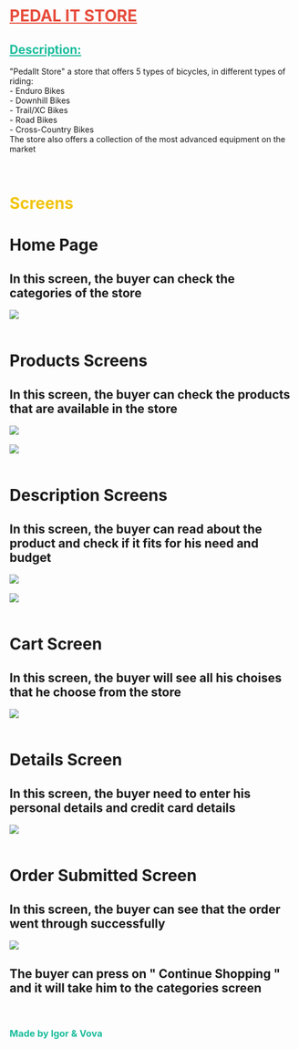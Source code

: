 <h1 style="color: #E74C3C"><u><b>PEDAL IT STORE</b></u></h1>

<h2 style="color: #1ABC9C"><u><b>Description:</b></u></h2>

<p> "PedalIt Store" a store that offers 5 types of bicycles, in different types of riding:<br>
- Enduro Bikes<br> - Downhill Bikes<br> - Trail/XC Bikes<br> - Road Bikes<br> - Cross-Country Bikes<br> The store also offers a collection of the most advanced equipment on the market  </p>
<br>

<h1 style="color: #F1C40F"><b>Screens</b></h1>

<h1>Home Page</h1>
<h2>In this screen, the buyer can check the categories of the store</h2>
<img src="./assets/images/HOME_SCREEN.PNG">
<br>
<br>
<h1>Products Screens</h1>
<h2>In this screen, the buyer can check the products that are available in the store</h2>
<img src="./assets/images/PRODUCTS_SCREEN.PNG">
<br>
<br>
<img src="./assets/images/PRODUCTS_SCREEN2.PNG">
<br>
<br>
<h1>Description Screens</h1>
<h2>In this screen, the buyer can read about the product and check if it fits for his need and budget</h2>
<img src="./assets/images/PRODUCT_DESCRIPTION_SCREEN.PNG">
<br>
<br>
<img src="./assets/images/PRODUCT_DESCRIPTION_SCREEN2.PNG">
<br>
<br>
<h1>Cart Screen</h1>
<h2>In this screen, the buyer will see all his choises that he choose from the store</h2>
<img src="./assets/images/CART_SCREEN.PNG">
<br>
<br>
<h1>Details Screen</h1>
<h2>In this screen, the buyer need to enter his personal details and credit card details</h2>
<img src="./assets/images/DETAILS_SCREEN.PNG">
<br>
<br>
<h1>Order Submitted Screen</h1>
<h2>In this screen, the buyer can see that the order went through successfully</h2>
<img src="./assets/images/ORDER_SUBMITTED_SCREEN.PNG">
<h2>The buyer can press on " Continue Shopping " and it will take him to the categories screen</h2>
<br>
<h3 style="color: #1ABC9C"><b>Made by Igor & Vova</b></h3>
<br>

